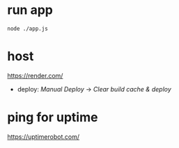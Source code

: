 # run app
`node ./app.js`

# host
https://render.com/

- deploy: _Manual Deploy_ -> _Clear build cache & deploy_

# ping for uptime
https://uptimerobot.com/